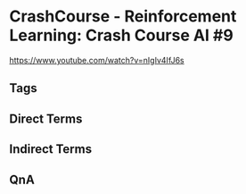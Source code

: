 # CrashCourse - Reinforcement Learning: Crash Course AI #9
https://www.youtube.com/watch?v=nIgIv4IfJ6s

## Tags

## Direct Terms

## Indirect Terms

## QnA